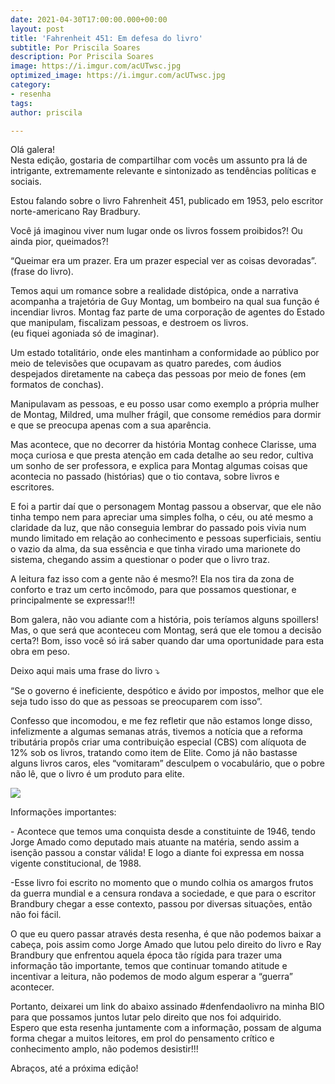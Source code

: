 ```yaml
---
date: 2021-04-30T17:00:00.000+00:00
layout: post
title: 'Fahrenheit 451: Em defesa do livro'
subtitle: Por Priscila Soares
description: Por Priscila Soares
image: https://i.imgur.com/acUTwsc.jpg
optimized_image: https://i.imgur.com/acUTwsc.jpg
category:
- resenha
tags: 
author: priscila

---
```

Olá galera!  
Nesta edição, gostaria de compartilhar com vocês um assunto pra lá de intrigante, extremamente relevante e sintonizado as tendências políticas e sociais.

Estou falando sobre o livro Fahrenheit 451, publicado em 1953, pelo escritor norte-americano Ray Bradbury.

Você já imaginou viver num lugar onde os livros fossem proibidos?! Ou ainda pior, queimados?!

“Queimar era um prazer. Era um prazer especial ver as coisas devoradas”. (frase do livro).

Temos aqui um romance sobre a realidade distópica, onde a narrativa acompanha a trajetória de Guy Montag, um bombeiro na qual sua função é incendiar livros. Montag faz parte de uma corporação de agentes do Estado que manipulam, fiscalizam pessoas, e destroem os livros.  
(eu fiquei agoniada só de imaginar).

Um estado totalitário, onde eles mantinham a conformidade ao público por meio de televisões que ocupavam as quatro paredes, com áudios despejados diretamente na cabeça das pessoas por meio de fones (em formatos de conchas).

Manipulavam as pessoas, e eu posso usar como exemplo a própria mulher de Montag, Mildred, uma mulher frágil, que consome remédios para dormir e que se preocupa apenas com a sua aparência.

Mas acontece, que no decorrer da história Montag conhece Clarisse, uma moça curiosa e que presta atenção em cada detalhe ao seu redor, cultiva um sonho de ser professora, e explica para Montag algumas coisas que acontecia no passado (histórias) que o tio contava, sobre livros e escritores.

E foi a partir daí que o personagem Montag passou a observar, que ele não tinha tempo nem para apreciar uma simples folha, o céu, ou até mesmo a claridade da luz, que não conseguia lembrar do passado pois vivia num mundo limitado em relação ao conhecimento e pessoas superficiais, sentiu o vazio da alma, da sua essência e que tinha virado uma marionete do sistema, chegando assim a questionar o poder que o livro traz.

A leitura faz isso com a gente não é mesmo?! Ela nos tira da zona de conforto e traz um certo incômodo, para que possamos questionar, e principalmente se expressar!!!

Bom galera, não vou adiante com a história, pois teríamos alguns spoillers! Mas, o que será que aconteceu com Montag, será que ele tomou a decisão certa?! Bom, isso você só irá saber quando dar uma oportunidade para esta obra em peso.

Deixo aqui mais uma frase do livro ⤵️

“Se o governo é ineficiente, despótico e ávido por impostos, melhor que ele seja tudo isso do que as pessoas se preocuparem com isso”.

Confesso que incomodou, e me fez refletir que não estamos longe disso, infelizmente a algumas semanas atrás, tivemos a notícia que a reforma tributária propôs criar uma contribuição especial (CBS) com alíquota de 12% sob os livros, tratando como item de Elite. Como já não bastasse alguns livros caros, eles “vomitaram” desculpem o vocabulário, que o pobre não lê, que o livro é um produto para elite.

![](https://i.imgur.com/S1iJw9p.jpg)

Informações importantes:

\- Acontece que temos uma conquista desde a constituinte de 1946, tendo Jorge Amado como deputado mais atuante na matéria, sendo assim a isenção passou a constar válida! E logo a diante foi expressa em nossa vigente constitucional, de 1988.

\-Esse livro foi escrito no momento que o mundo colhia os amargos frutos da guerra mundial e a censura rondava a sociedade, e que para o escritor Brandbury chegar a esse contexto, passou por diversas situações, então não foi fácil.

O que eu quero passar através desta resenha, é que não podemos baixar a cabeça, pois assim como Jorge Amado que lutou pelo direito do livro e Ray Brandbury que enfrentou aquela época tão rígida para trazer uma informação tão importante, temos que continuar tomando atitude e incentivar a leitura, não podemos de modo algum esperar a “guerra” acontecer.

Portanto, deixarei um link do abaixo assinado #denfendaolivro na minha BIO para que possamos juntos lutar pelo direito que nos foi adquirido.  
Espero que esta resenha juntamente com a informação, possam de alguma forma chegar a muitos leitores, em prol do pensamento crítico e conhecimento amplo, não podemos desistir!!!

Abraços, até a próxima edição!